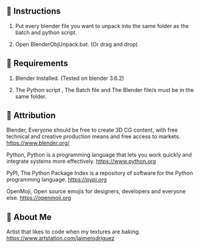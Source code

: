 ## 🚀 Instructions

1. Put every blender file you want to unpack into the same folder as the batch and python script.

2. Open BlenderObjUnpack.bat. (Or drag and drop)
   
## 🌟 Requirements

1. Blender Installed. (Tested on blender 3.6.2)

2. The Python script , The Batch file and The Blender file/s must be in the same folder.

## 🌟 Attribution

Blender, Everyone should be free to create 3D CG content, with free technical and creative production means and free access to markets. https://www.blender.org/

Python, Python is a programming language that lets you work quickly
and integrate systems more effectively. https://www.python.org

PyPI, The Python Package Index is a repository of software for the Python programming language. https://pypi.org

OpenMoji, Open source emojis for designers, developers and everyone else. https://openmoji.org

## 🌟 About Me

Artist that likes to code when my textures are baking. https://www.artstation.com/jaimerodriguez 
